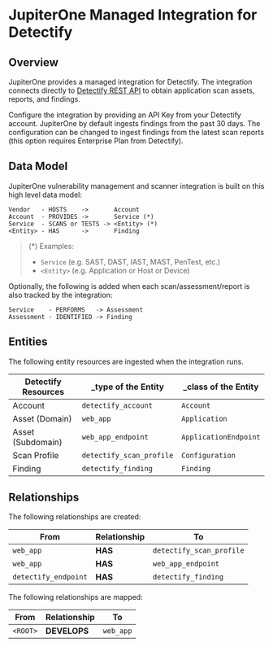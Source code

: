 # JupiterOne Managed Integration for Detectify

## Overview

JupiterOne provides a managed integration for Detectify. The integration
connects directly to [Detectify REST API][1] to obtain application scan assets,
reports, and findings.

Configure the integration by providing an API Key from your Detectify account.
JupiterOne by default ingests findings from the past 30 days. The configuration
can be changed to ingest findings from the latest scan reports (this option
requires Enterprise Plan from Detectify).

## Data Model

JupiterOne vulnerability management and scanner integration is built on this
high level data model:

```text
Vendor   - HOSTS    ->       Account
Account  - PROVIDES ->       Service (*)
Service  - SCANS or TESTS -> <Entity> (*)
<Entity> - HAS      ->       Finding
```

> (\*) Examples:
>
> - `Service` (e.g. SAST, DAST, IAST, MAST, PenTest, etc.)
> - `<Entity>` (e.g. Application or Host or Device)

Optionally, the following is added when each scan/assessment/report is also
tracked by the integration:

```text
Service    - PERFORMS   -> Assessment
Assessment - IDENTIFIED -> Finding
```

## Entities

The following entity resources are ingested when the integration runs.

| Detectify Resources | \_type of the Entity     | \_class of the Entity |
| ------------------- | ------------------------ | --------------------- |
| Account             | `detectify_account`      | `Account`             |
| Asset (Domain)      | `web_app`                | `Application`         |
| Asset (Subdomain)   | `web_app_endpoint`       | `ApplicationEndpoint` |
| Scan Profile        | `detectify_scan_profile` | `Configuration`       |
| Finding             | `detectify_finding`      | `Finding`             |

## Relationships

The following relationships are created:

| From                 | Relationship | To                       |
| -------------------- | ------------ | ------------------------ |
| `web_app`            | **HAS**      | `detectify_scan_profile` |
| `web_app`            | **HAS**      | `web_app_endpoint`       |
| `detectify_endpoint` | **HAS**      | `detectify_finding`      |

The following relationships are mapped:

| From     | Relationship | To        |
| -------- | ------------ | --------- |
| `<ROOT>` | **DEVELOPS** | `web_app` |

[1]: https://developer.detectify.com/
